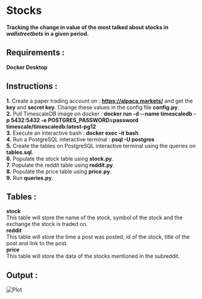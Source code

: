 # Stocks
**Tracking the change in value of the most talked about stocks in *wallstreetbets* in a given period.**

## Requirements :
**Docker Desktop**

## Instructions :

**1.** Create a paper trading account on : **https://alpaca.markets/** and get the **key** and **secret key**. Change these values in the config file **config.py**. <br>
**2.** Pull TimescaleDB image on docker : **docker run -d --name timescaledb -p 5432:5432 -e POSTGRES_PASSWORD=password timescale/timescaledb:latest-pg12** <br>
**3.** Execute an interactive bash : **docker exec -it bash** <br>
**4.** Run a PostgreSQL interactive terminal : **psql -U postgres** <br>
**5.** Create the tables on PostgreSQL interactive terminal using the queries on **tables.sql**. <br>
**6.** Populate the stock table using **stock.py**. <br>
**7.** Populate the reddit table using **reddit.py**. <br>
**8.** Populate the price table using **price.py**. <br>
**9.** Run **queries.py**. <br>

## Tables :

**stock** <br>
This table will store the name of the stock, symbol of the stock and the exchange the stock is traded on. <br>
**reddit** <br>
This table will store the time a post was posted, id of the stock, title of the post and link to the post. <br>
**price** <br>
This table will store the data of the stocks mentioned in the subreddit.

## Output :

![Plot](https://user-images.githubusercontent.com/51035563/128588346-7c13d545-b32f-4fb8-a2ec-3a63d2c62d77.jpg)
